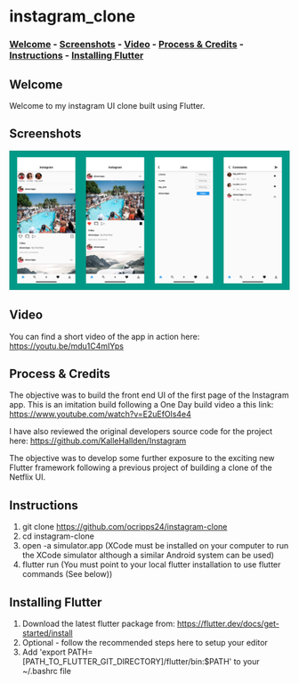 # instagram_clone

### [Welcome](#welcome) - [Screenshots](#screenshots) - [Video](#video) - [Process & Credits](#process--credits) - [Instructions](#instructions) - [Installing Flutter](#installing-flutter)

## Welcome

Welcome to my instagram UI clone built using Flutter. 

## Screenshots

<img src="screenshots/group.jpg">

## Video

You can find a short video of the app in action here: https://youtu.be/mdu1C4mIYps

## Process & Credits
The objective was to build the front end UI of the first page of the Instagram app. This is an imitation build following a One Day build video a this link: https://www.youtube.com/watch?v=E2uEfOls4e4

I have also reviewed the original developers source code for the project here: https://github.com/KalleHallden/Instagram 

The objective was to develop some further exposure to the exciting new Flutter framework following a previous project of building a clone of the Netflix UI. 

## Instructions

1. git clone https://github.com/ocripps24/instagram-clone
2. cd instagram-clone
3. open -a simulator.app (XCode must be installed on your computer to run the XCode simulator although a similar Android system can be used)
4. flutter run (You must point to your local flutter installation to use flutter commands (See below))

## Installing Flutter

1. Download the latest flutter package from: https://flutter.dev/docs/get-started/install
2. Optional - follow the recommended steps here to setup your editor
3. Add 'export PATH=[PATH_TO_FLUTTER_GIT_DIRECTORY]/flutter/bin:$PATH' to your ~/.bashrc file